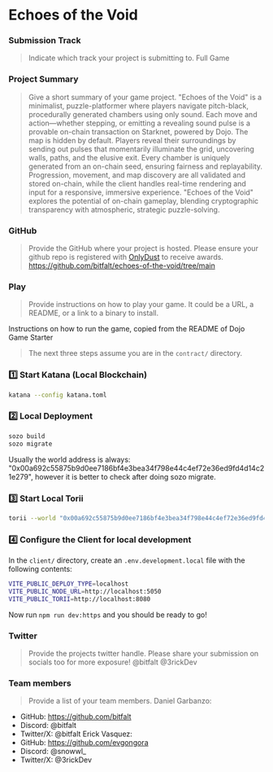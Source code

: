 # Echoes of the Void

### Submission Track
> Indicate which track your project is submitting to.
Full Game

### Project Summary
> Give a short summary of your game project.
"Echoes of the Void" is a minimalist, puzzle-platformer where players navigate pitch-black, procedurally generated chambers using only sound. Each move and action—whether stepping, or emitting a revealing sound pulse is a provable on-chain transaction on Starknet, powered by Dojo. The map is hidden by default. Players reveal their surroundings by sending out pulses that momentarily illuminate the grid, uncovering walls, paths, and the elusive exit. Every chamber is uniquely generated from an on-chain seed, ensuring fairness and replayability. Progression, movement, and map discovery are all validated and stored on-chain, while the client handles real-time rendering and input for a responsive, immersive experience. "Echoes of the Void" explores the potential of on-chain gameplay, blending cryptographic transparency with atmospheric, strategic puzzle-solving.

### GitHub
> Provide the GitHub where your project is hosted. Please ensure your github repo is registered with [OnlyDust](https://app.onlydust.com/p/create) to receive awards.
https://github.com/bitfalt/echoes-of-the-void/tree/main

### Play
> Provide instructions on how to play your game. It could be a URL, a README, or a link to a binary to install.

Instructions on how to run the game, copied from the README of Dojo Game Starter
> The next three steps assume you are in the `contract/` directory.

### 1️⃣ Start Katana (Local Blockchain)
```bash
katana --config katana.toml
```

### 2️⃣ Local Deployment
```bash
sozo build
sozo migrate
```

Usually the world address is always: "0x00a692c55875b9d0ee7186bf4e3bea34f798e44c4ef72e36ed9fd4d14c21e279", however it is better to check after doing sozo migrate.

### 3️⃣ Start Local Torii
```bash
torii --world "0x00a692c55875b9d0ee7186bf4e3bea34f798e44c4ef72e36ed9fd4d14c21e279" --http.cors_origins "*"
```

### 4️⃣ Configure the Client for local development

In the `client/` directory, create an `.env.development.local` file with the following contents:

```bash
VITE_PUBLIC_DEPLOY_TYPE=localhost
VITE_PUBLIC_NODE_URL=http://localhost:5050
VITE_PUBLIC_TORII=http://localhost:8080
```

Now run `npm run dev:https` and you should be ready to go!

### Twitter
> Provide the projects twitter handle. Please share your submission on socials too for more exposure!
@bitfalt
@3rickDev

### Team members
> Provide a list of your team members.
Daniel Garbanzo:
- GitHub: https://github.com/bitfalt
- Discord: @bitfalt
- Twitter/X: @bitfalt
Erick Vasquez:
- GitHub: https://github.com/evgongora
- Discord: @snowwl_
- Twitter/X: @3rickDev
